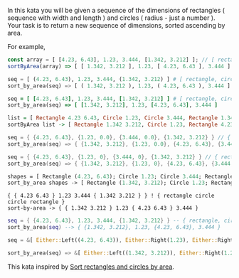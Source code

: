 In this kata you will be given a sequence of the dimensions of rectangles ( sequence with width and length ) and circles ( radius - just a number ).  
Your task is to return a new sequence of dimensions, sorted ascending by area.

For example,

```javascript
const array = [ [4.23, 6.43], 1.23, 3.444, [1.342, 3.212] ]; // [ rectangle, circle, circle, rectangle ]
sortByArea(array) => [ [ 1.342, 3.212 ], 1.23, [ 4.23, 6.43 ], 3.444 ]
```
```python
seq = [ (4.23, 6.43), 1.23, 3.444, (1.342, 3.212) ] # [ rectangle, circle, circle, rectangle ]
sort_by_area(seq) => [ ( 1.342, 3.212 ), 1.23, ( 4.23, 6.43 ), 3.444 ]
```
```ruby
seq = [ [4.23, 6.43], 1.23, 3.444, [1.342, 3.212] ] # [ rectangle, circle, circle, rectangle ]
sort_by_area(seq) => [ [1.342, 3.212], 1.23, [4.23, 6.43], 3.444 ]
```
```haskell
list = [ Rectangle 4.23 6.43, Circle 1.23, Circle 3.444, Rectangle 1.342 3.212 ]
sortByArea list -> [ Rectangle 1.342 3.212, Circle 1.23, Rectangle 4.23 6.43, Circle 3.444 ]
```
```c
seq = { {4.23, 6.43}, {1.23, 0.0}, {3.444, 0.0}, {1.342, 3.212} } // { rectangle, circle, circle, rectangle }
sort_by_area(seq) => { {1.342, 3.212}, {1.23, 0.0}, {4.23, 6.43}, {3.444, 0.0} }
```
```cpp
seq = { {4.23, 6.43}, {1.23, 0}, {3.444, 0}, {1.342, 3.212} } // { rectangle, circle, circle, rectangle }
sort_by_area(seq) => { {1.342, 3.212}, {1.23, 0}, {4.23, 6.43}, {3.444, 0} }
```
```ocaml
shapes = [ Rectangle (4.23, 6.43); Circle 1.23; Circle 3.444; Rectangle (1.342, 3.212) ]
sort_by_area shapes -> [ Rectangle (1.342, 3.212); Circle 1.23; Rectangle (4.23, 6.43); Circle 3.444 ]
```
```factor
{ { 4.23 6.43 } 1.23 3.444 { 1.342 3.212 } } ! { rectangle circle circle rectangle }
sort-by-area -> { { 1.342 3.212 } 1.23 { 4.23 6.43 } 3.444 }
```
```lua
seq = { {4.23, 6.43}, 1.23, 3.444, {1.342, 3.212} } -- { rectangle, circle, circle, rectangle }
sort_by_area(seq) --> { {1.342, 3.212}, 1.23, {4.23, 6.43}, 3.444 }
```
```rust
seq = &[ Either::Left((4.23, 6.43)), Either::Right(1.23), Either::Right(3.444), Either::Left((1.342, 3.212)) ] // ( rectangle, circle, circle, rectangle )

sort_by_area(seq) => &[ Either::Left((1.342, 3.212)), Either::Right(1.23), Either::Left((4.23, 6.43)), Either::Right(3.444) ];
```

This kata inspired by [Sort rectangles and circles by area](https://www.codewars.com/kata/sort-rectangles-and-circles-by-area/).